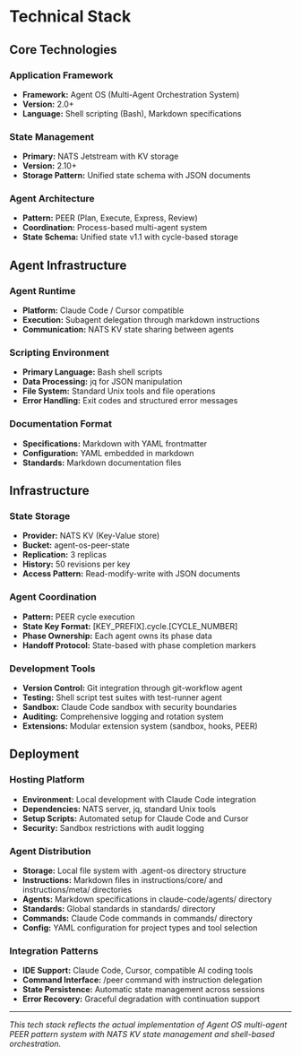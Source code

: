 # Technical Stack

## Core Technologies

### Application Framework
- **Framework:** Agent OS (Multi-Agent Orchestration System)
- **Version:** 2.0+
- **Language:** Shell scripting (Bash), Markdown specifications

### State Management
- **Primary:** NATS Jetstream with KV storage
- **Version:** 2.10+
- **Storage Pattern:** Unified state schema with JSON documents

### Agent Architecture
- **Pattern:** PEER (Plan, Execute, Express, Review)
- **Coordination:** Process-based multi-agent system
- **State Schema:** Unified state v1.1 with cycle-based storage

## Agent Infrastructure

### Agent Runtime
- **Platform:** Claude Code / Cursor compatible
- **Execution:** Subagent delegation through markdown instructions
- **Communication:** NATS KV state sharing between agents

### Scripting Environment
- **Primary Language:** Bash shell scripts
- **Data Processing:** jq for JSON manipulation
- **File System:** Standard Unix tools and file operations
- **Error Handling:** Exit codes and structured error messages

### Documentation Format
- **Specifications:** Markdown with YAML frontmatter
- **Configuration:** YAML embedded in markdown
- **Standards:** Markdown documentation files

## Infrastructure

### State Storage
- **Provider:** NATS KV (Key-Value store)
- **Bucket:** agent-os-peer-state
- **Replication:** 3 replicas
- **History:** 50 revisions per key
- **Access Pattern:** Read-modify-write with JSON documents

### Agent Coordination
- **Pattern:** PEER cycle execution
- **State Key Format:** [KEY_PREFIX].cycle.[CYCLE_NUMBER]
- **Phase Ownership:** Each agent owns its phase data
- **Handoff Protocol:** State-based with phase completion markers

### Development Tools
- **Version Control:** Git integration through git-workflow agent
- **Testing:** Shell script test suites with test-runner agent
- **Sandbox:** Claude Code sandbox with security boundaries
- **Auditing:** Comprehensive logging and rotation system
- **Extensions:** Modular extension system (sandbox, hooks, PEER)

## Deployment

### Hosting Platform
- **Environment:** Local development with Claude Code integration
- **Dependencies:** NATS server, jq, standard Unix tools
- **Setup Scripts:** Automated setup for Claude Code and Cursor
- **Security:** Sandbox restrictions with audit logging

### Agent Distribution
- **Storage:** Local file system with .agent-os directory structure
- **Instructions:** Markdown files in instructions/core/ and instructions/meta/ directories
- **Agents:** Markdown specifications in claude-code/agents/ directory
- **Standards:** Global standards in standards/ directory
- **Commands:** Claude Code commands in commands/ directory
- **Config:** YAML configuration for project types and tool selection

### Integration Patterns
- **IDE Support:** Claude Code, Cursor, compatible AI coding tools
- **Command Interface:** /peer command with instruction delegation
- **State Persistence:** Automatic state management across sessions
- **Error Recovery:** Graceful degradation with continuation support

---

*This tech stack reflects the actual implementation of Agent OS multi-agent PEER pattern system with NATS KV state management and shell-based orchestration.*